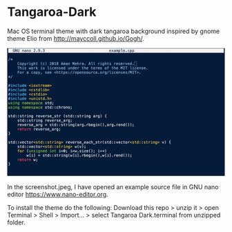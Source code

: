 # Tangaroa-Dark
Mac OS terminal theme with dark tangaroa background inspired by gnome theme Elio from http://mayccoll.github.io/Gogh/.

![alt text](screenshot.jpeg "example.cpp opened with GNU nano on terminal using Tangaroa-Dark theme")

In the screenshot.jpeg, I have opened an example source file in GNU nano editor https://www.nano-editor.org.

To install the theme do the following: Download this repo > unzip it > open Terminal > Shell > Import... > select Tangaroa Dark.terminal from unzipped folder.
